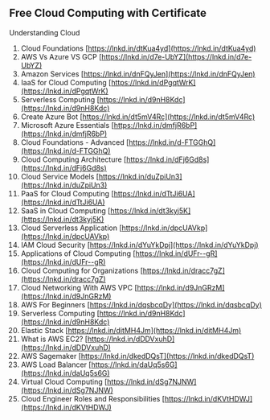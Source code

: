 ﻿## Free Cloud Computing with Certificate
Understanding Cloud

1. Cloud Foundations [https://lnkd.in/dtKua4yd](https://lnkd.in/dtKua4yd)  
2. AWS Vs Azure VS GCP [https://lnkd.in/d7e-UbYZ](https://lnkd.in/d7e-UbYZ)  
3. Amazon Services [https://lnkd.in/dnFQyJen](https://lnkd.in/dnFQyJen)  
4. IaaS for Cloud Computing [https://lnkd.in/dPgqtWrK](https://lnkd.in/dPgqtWrK)    
5. Serverless Computing [https://lnkd.in/d9nH8Kdc](https://lnkd.in/d9nH8Kdc)  
6. Create Azure Bot [https://lnkd.in/dt5mV4Rc](https://lnkd.in/dt5mV4Rc)  
7. Microsoft Azure Essentials [https://lnkd.in/dmfjR6bP](https://lnkd.in/dmfjR6bP)  
8. Cloud Foundations - Advanced [https://lnkd.in/d-FTGGhQ](https://lnkd.in/d-FTGGhQ)  
9. Cloud Computing Architecture [https://lnkd.in/dFj6Gd8s](https://lnkd.in/dFj6Gd8s)  
10. Cloud Service Models [https://lnkd.in/duZpiUn3](https://lnkd.in/duZpiUn3)  
11. PaaS for Cloud Computing [https://lnkd.in/dTtJi6UA](https://lnkd.in/dTtJi6UA)  
12. SaaS in Cloud Computing [https://lnkd.in/dt3kyj5K](https://lnkd.in/dt3kyj5K)  
13. Cloud Serverless Application [https://lnkd.in/dpcUAVkp](https://lnkd.in/dpcUAVkp)  
14. IAM Cloud Security [https://lnkd.in/dYuYkDpj](https://lnkd.in/dYuYkDpj)  
15. Applications of Cloud Computing [https://lnkd.in/dUFr--gR](https://lnkd.in/dUFr--gR)  
16. Cloud Computing for Organizations [https://lnkd.in/dracc7gZ](https://lnkd.in/dracc7gZ)  
17. Cloud Networking With AWS VPC [https://lnkd.in/d9JnGRzM](https://lnkd.in/d9JnGRzM)  
18. AWS For Beginners [https://lnkd.in/dqsbcqDy](https://lnkd.in/dqsbcqDy)  
19. Serverless Computing [https://lnkd.in/d9nH8Kdc](https://lnkd.in/d9nH8Kdc)  
20. Elastic Stack [https://lnkd.in/ditMH4Jm](https://lnkd.in/ditMH4Jm)  
21. What is AWS EC2? [https://lnkd.in/dDDVxuhD](https://lnkd.in/dDDVxuhD)  
22. AWS Sagemaker [https://lnkd.in/dkedDQsT](https://lnkd.in/dkedDQsT)  
23. AWS Load Balancer [https://lnkd.in/daUq5s6G](https://lnkd.in/daUq5s6G)  
24. Virtual Cloud Computing [https://lnkd.in/dSg7NJNW](https://lnkd.in/dSg7NJNW)  
25. Cloud Engineer Roles and Responsibilities [https://lnkd.in/dKVtHDWJ](https://lnkd.in/dKVtHDWJ)
